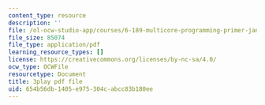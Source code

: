 ```yaml
---
content_type: resource
description: ''
file: /ol-ocw-studio-app/courses/6-189-multicore-programming-primer-january-iap-2007/654b56db1405e975304cabcc83b180ee_zgbsyim8uUQ.pdf
file_size: 85074
file_type: application/pdf
learning_resource_types: []
license: https://creativecommons.org/licenses/by-nc-sa/4.0/
ocw_type: OCWFile
resourcetype: Document
title: 3play pdf file
uid: 654b56db-1405-e975-304c-abcc83b180ee
---
```

